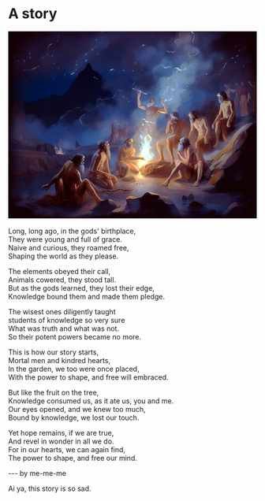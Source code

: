 # A story

![](images/earliest_magic.jpg)

Long, long ago, in the gods' birthplace,  
They were young and full of grace.  
Naive and curious, they roamed free,  
Shaping the world as they please.

The elements obeyed their call,  
Animals cowered, they stood tall.  
But as the gods learned, they lost their edge,  
Knowledge bound them and made them pledge.

The wisest ones diligently taught  
students of knowledge so very sure  
What was truth and what was not.  
So their potent powers became no more.

This is how our story starts,  
Mortal men and kindred hearts,  
In the garden, we too were once placed,  
With the power to shape, and free will embraced.

But like the fruit on the tree,  
Knowledge consumed us, as it ate us, you and me.  
Our eyes opened, and we knew too much,  
Bound by knowledge, we lost our touch.

Yet hope remains, if we are true,  
And revel in wonder in all we do.  
For in our hearts, we can again find,  
The power to shape, and free our mind.

--- by me-me-me

Ai ya, this story is so sad.
